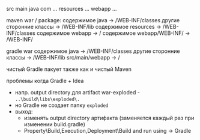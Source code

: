 src
    main 
        java
            com ...
        resources
            ...
        webapp
            ...

maven war / package:
    содержимое java              ->  /WEB-INF/classes
    другие сторонние классы      ->  /WEB-INF/lib
    содержимое resources         ->  /WEB-INF/classes
    содержимое webapp            ->  /
    содержимое webapp/WEB-INF/   ->  /WEB-INF/

gradle war
    содержимое java              ->  /WEB-INF/classes
    другие сторонние классы      ->  /WEB-INF/lib
    src/main/webapp              -> /

чистый Gradle пакует также как и чистый Maven 

проблемы когда Gradle + Idea

* напр. output directory для artifact war-exploded - `..\build\libs\exploded\.`
* но Gradle не создает папку `exploded`
* выход:
    - изменять output directory артифакта (заменяется каждый раз при изменении build.gradle)
    - Property\Build,Execution,Deployment\Build and run using  -> Gradle
    
    